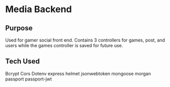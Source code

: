 # Media Backend

## Purpose
Used for gamer social front end. Contains 3 controllers for games, post, and users while the games controller is saved for future use.

## Tech Used
Bcrypt
Cors
Dotenv
express
helmet
jsonwebtoken
mongoose
morgan
passport
passport-jwt